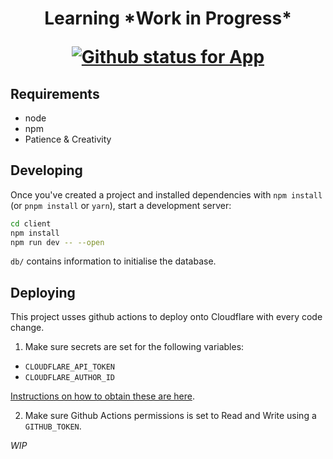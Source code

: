 <div align="center">
  <h1>
    <p>Learning *Work in Progress*</p>
    <!-- make sure to update the links -->
    <a href="https://github.com/shivan-s/learning/actions/workflows/main.yml">
       <img src="https://github.com/shivan-s/learning/actions/workflows/main.yml/badge.svg" alt="Github status for App" />
    </a>
  </h1>

</div>

## Requirements

- node
- npm
- Patience & Creativity

## Developing

Once you've created a project and installed dependencies with `npm install` (or `pnpm install` or `yarn`), start a development server:

```bash
cd client
npm install
npm run dev -- --open
```

`db/` contains information to initialise the database.

## Deploying

This project usses github actions to deploy onto Cloudflare with every code change.

1. Make sure secrets are set for the following variables:

- `CLOUDFLARE_API_TOKEN`
- `CLOUDFLARE_AUTHOR_ID`

[Instructions on how to obtain these are here](https://github.com/cloudflare/pages-action).

2. Make sure Github Actions permissions is set to Read and Write using a `GITHUB_TOKEN`.

_WIP_
